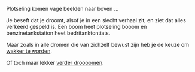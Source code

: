 Plotseling komen vage beelden naar boven ...

Je beseft dat je droomt, alsof je in een slecht verhaal zit, en ziet dat alles verkeerd gespeld is. 
Een boom heet plotseling booom en benzinetankstation heet bedritanktontiats. 

Maar zoals in alle dromen die van zichzelf bewust zijn 
heb je de keuze om [wakker te worden](../../../welkom.md).

Of toch maar lekker [verder droooomen](../../../droom/droom.md).